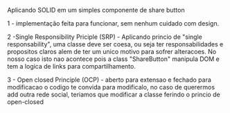 



Aplicando SOLID em um simples componente de share button

1 - implementação feita para funcionar, sem nenhum cuidado com design.

2 -Single Responsibility Priciple (SRP)
    - Aplicando princio de "single responsability", uma classe deve ser coesa, ou seja
    ter responsabilidades e propositos claros alem de ter um unico motivo para sofrer alteracoes.
    No nosso caso isto nao acontece pois a class "ShareButton" manipula DOM e tem a logica de links
    para compartilhamento.

3 - Open closed Principle (OCP)
    - aberto para extensao e fechado para modificacao
    o codigo te convida para modificalo, no caso de querermos add outra rede social, teriamos
    que modificar a classe ferindo o princio de open-closed 
